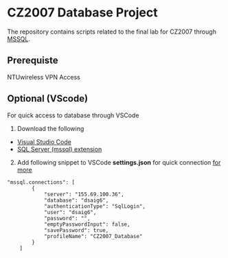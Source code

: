 # CZ2007 Database Project
The repository contains scripts related to the final lab for CZ2007 through [MSSQL](https://github.com/microsoft/sql-server-samples).

## Prerequiste
NTUwireless VPN Access

## Optional (VScode)
For quick access to database through VSCode
1. Download the following
- [Visual Studio Code](https://code.visualstudio.com/Download)
- [SQL Server (mssql) extension](https://marketplace.visualstudio.com/items?itemName=ms-mssql.mssql)
2. Add following snippet to VSCode **settings.json** for quick connection [for more](https://docs.microsoft.com/en-us/sql/visual-studio-code/sql-server-develop-use-vscode?view=sql-server-ver15)
```
"mssql.connections": [
        {
            "server": "155.69.100.36",
            "database": "dsaig6",
            "authenticationType": "SqlLogin",
            "user": "dsaig6",
            "password": "",
            "emptyPasswordInput": false,
            "savePassword": true,
            "profileName": "CZ2007_Database"
        }
    ]
```
